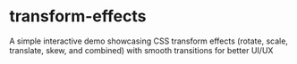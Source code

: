 # transform-effects
A simple interactive demo showcasing CSS transform effects (rotate, scale, translate, skew, and combined) with smooth transitions for better UI/UX

